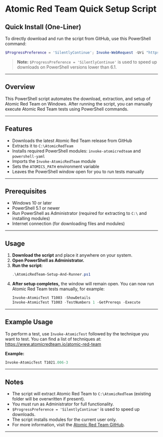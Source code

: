 # Atomic Red Team Quick Setup Script

## Quick Install (One-Liner)

To directly download and run the script from GitHub, use this PowerShell command:

```powershell
$ProgressPreference = 'SilentlyContinue'; Invoke-WebRequest -Uri "https://raw.githubusercontent.com/Akash-CyberSamurai/AtomicRedWithGUI/main/AtomicRedTeam-Setup-And-Runner.ps1" -OutFile "AtomicRedTeam-Setup-And-Runner.ps1"; PowerShell -ExecutionPolicy Bypass -File .\AtomicRedTeam-Setup-And-Runner.ps1
```

> **Note:** `$ProgressPreference = 'SilentlyContinue'` is used to speed up downloads on PowerShell versions lower than 6.1.

---

## Overview
This PowerShell script automates the download, extraction, and setup of Atomic Red Team on Windows. After running the script, you can manually execute Atomic Red Team tests using PowerShell commands.

---

## Features
- Downloads the latest Atomic Red Team release from GitHub
- Extracts it to `C:\AtomicRedTeam`
- Installs required PowerShell modules: `invoke-atomicredteam` and `powershell-yaml`
- Imports the `Invoke-AtomicRedTeam` module
- Sets the `ATOMICS_PATH` environment variable
- Leaves the PowerShell window open for you to run tests manually

---

## Prerequisites
- Windows 10 or later
- PowerShell 5.1 or newer
- Run PowerShell as Administrator (required for extracting to `C:\` and installing modules)
- Internet connection (for downloading files and modules)

---

## Usage
1. **Download the script** and place it anywhere on your system.
2. **Open PowerShell as Administrator.**
3. **Run the script:**
   ```powershell
   .\AtomicRedTeam-Setup-And-Runner.ps1
   ```
4. **After setup completes,** the window will remain open. You can now run Atomic Red Team tests manually, for example:
   ```powershell
   Invoke-AtomicTest T1003 -ShowDetails
   Invoke-AtomicTest T1003 -TestNumbers 1 -GetPrereqs -Execute
   ```

---

## Example Usage
To perform a test, use `Invoke-AtomicTest` followed by the technique you want to test. You can find a list of techniques at:
https://www.atomicredteam.io/atomic-red-team

**Example:**
```powershell
Invoke-AtomicTest T1021.006-3
```

---

## Notes
- The script will extract Atomic Red Team to `C:\AtomicRedTeam` (existing folder will be overwritten if present).
- You must run as Administrator for full functionality.
- `$ProgressPreference = 'SilentlyContinue'` is used to speed up downloads.
- The script installs modules for the current user only.
- For more information, visit the [Atomic Red Team GitHub](https://github.com/redcanaryco/atomic-red-team).

--- 